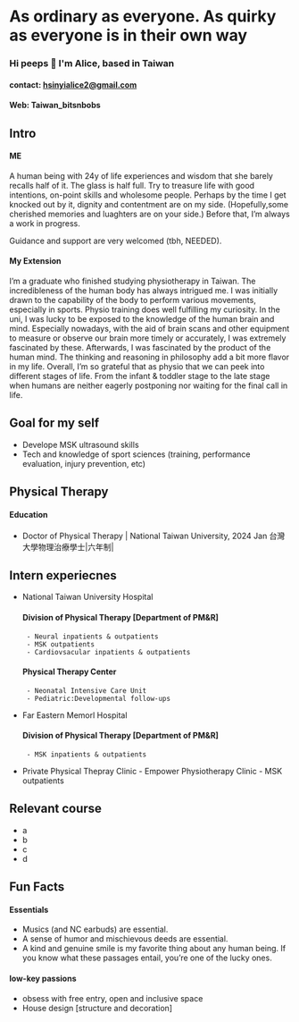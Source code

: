 # As ordinary as everyone. As quirky as everyone is in their own way 

### Hi peeps 👋 I'm Alice, based in Taiwan 
#### contact: hsinyialice2@gmail.com
#### Web: Taiwan_bitsnbobs

## Intro
#### ME 
A human being with 24y of life experiences and wisdom that she barely recalls half of it. The glass is half full. Try to treasure life with good intentions, on-point skills and wholesome people. Perhaps by the time I get knocked out by it, dignity and contentment are on my side. (Hopefully,some cherished memories and luaghters are on your side.) Before that, I’m always a work in progress.

Guidance and support are very welcomed (tbh, NEEDED).  

#### My Extension
I’m a graduate who finished studying physiotherapy in Taiwan.
The incredibleness of the human body has always intrigued me. I was initially drawn to the capability of the body to perform various movements, especially in sports. Physio training does well fulfilling my curiosity. In the uni, I was lucky to be exposed to the knowledge of the human brain and mind. Especially nowadays, with the aid of brain scans and other equipment to measure or observe our brain more timely or accurately, I was extremely fascinated by these. Afterwards, I was fascinated by the product of the human mind. The thinking and reasoning in philosophy add a bit more flavor in my life. 
Overall, I’m so grateful that as physio that we can peek into different stages of life. From the infant & toddler stage to the late stage when humans are neither eagerly postponing nor waiting for the final call in life. 

## Goal for my self 
- Develope MSK ultrasound skills
- Tech and knowledge of sport sciences (training, performance evaluation, injury prevention, etc)

## Physical Therapy 
#### Education
- Doctor of Physical Therapy | National Taiwan University, 2024 Jan
  台灣大學物理治療學士|六年制| 
## Intern experiecnes 
- National Taiwan University Hospital
  #### Division of Physical Therapy [Department of PM&R]
       - Neural inpatients & outpatients
       - MSK outpatients
       - Cardiovsacular inpatients & outpatients
  #### Physical Therapy Center
       - Neonatal Intensive Care Unit
       - Pediatric:Developmental follow-ups
- Far Eastern Memorl Hospital
  #### Division of Physical Therapy [Department of PM&R]
       - MSK inpatients & outpatients
- Private Physical Thepray Clinic - Empower Physiotherapy Clinic
       - MSK outpatients
  
## Relevant course
- a
- b
- c
- d

## Fun Facts
#### Essentials 
- Musics (and NC earbuds) are essential.
- A sense of humor and mischievous deeds are essential.
- A kind and genuine smile is my favorite thing about any human being.
If you know what these passages entail, you’re one of the lucky ones. 
#### low-key passions
- obsess with free entry, open and inclusive space
- House design [structure and decoration]


<!--
**Alice-HsinYi-Chou/Alice-HsinYi-Chou** is a ✨ _special_ ✨ repository because its `README.md` (this file) appears on your GitHub profile.

Here are some ideas to get you started:

- 🔭 I’m currently working on ...
- 🌱 I’m currently learning ...
- 👯 I’m looking to collaborate on ...
- 🤔 I’m looking for help with ...
- 💬 Ask me about ...
- 📫 How to reach me: ...
- 😄 Pronouns: ...
- ⚡ Fun fact: ...
-->
 
